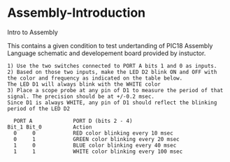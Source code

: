 # Assembly-Introduction
Intro to Assembly

This contains a given condition to test undertanding of PIC18 Assembly Language schematic and developement board provided by instuctor.
 
```
1) Use the two switches connected to PORT A bits 1 and 0 as inputs. 
2) Based on those two inputs, make the LED D2 blink ON and OFF with the color and frequency as indicated on the table below. 
The LED D1 will always blink with the WHITE color
3) Place a scope probe at any pin of D1 to measure the period of that signal. The precision should be at +/-0.2 msec. 
Since D1 is always WHITE, any pin of D1 should reflect the blinking period of the LED D2

  PORT A             PORT D (bits 2 - 4)
Bit_1 Bit_0          Action
  0     0            RED color blinking every 10 msec
  0     1            GREEN color blinking every 20 msec
  1     0            BLUE color blinking every 40 msec
  1     1            WHITE color blinking every 100 msec
  

```
